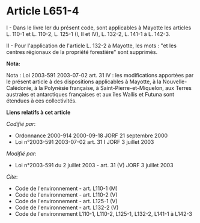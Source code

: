 # Article L651-4

I - Dans le livre Ier du présent code, sont applicables à Mayotte les articles L. 110-1 et L. 110-2, L. 125-1 (I, II et IV),
L. 132-2, L. 141-1 à L. 142-3.

II - Pour l'application de l'article L. 132-2 à Mayotte, les mots : "et les centres régionaux de la propriété forestière"
sont supprimés.

**Nota:**

Nota : Loi 2003-591 2003-07-02 art. 31 IV : les modifications apportées par le présent article à des dispositions applicables
à Mayotte, à la Nouvelle-Calédonie, à la Polynésie française, à Saint-Pierre-et-Miquelon, aux Terres australes et
antarctiques françaises et aux îles Wallis et Futuna sont étendues à ces collectivités.

**Liens relatifs à cet article**

_Codifié par_:

  - Ordonnance 2000-914 2000-09-18 JORF 21 septembre 2000
  - Loi n°2003-591 2003-07-02 art. 31 I JORF 3 juillet 2003

_Modifié par_:

  - Loi n°2003-591 du 2 juillet 2003 - art. 31 (V) JORF 3 juillet 2003

_Cite_:

  - Code de l'environnement - art. L110-1 (M)
  - Code de l'environnement - art. L110-2 (V)
  - Code de l'environnement - art. L125-1 (V)
  - Code de l'environnement - art. L132-2 (V)
  - Code de l'environnement L110-1, L110-2, L125-1, L132-2, L141-1 à L142-3
